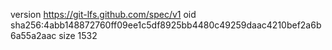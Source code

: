 version https://git-lfs.github.com/spec/v1
oid sha256:4abb148872760ff09ee1c5df8925bb4480c49259daac4210bef2a6b6a55a2aac
size 1532
